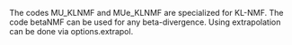 The codes MU_KLNMF and MUe_KLNMF are specialized for KL-NMF. 
The code betaNMF can be used for any beta-divergence. Using extrapolation can be done via options.extrapol. 
